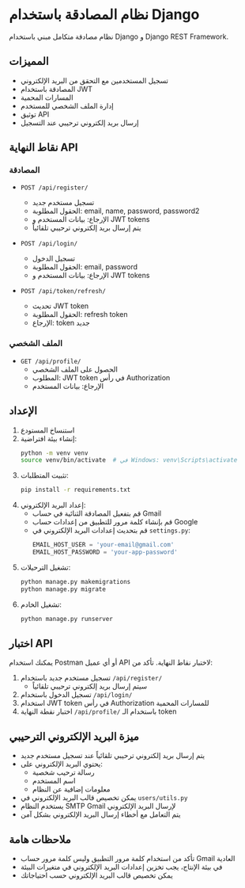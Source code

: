 # نظام المصادقة باستخدام Django

نظام مصادقة متكامل مبني باستخدام Django و Django REST Framework.

## المميزات

- تسجيل المستخدمين مع التحقق من البريد الإلكتروني
- المصادقة باستخدام JWT
- المسارات المحمية
- إدارة الملف الشخصي للمستخدم
- توثيق API
- إرسال بريد إلكتروني ترحيبي عند التسجيل

## نقاط النهاية API

### المصادقة

- `POST /api/register/`
  - تسجيل مستخدم جديد
  - الحقول المطلوبة: email, name, password, password2
  - الإرجاع: بيانات المستخدم و JWT tokens
  - يتم إرسال بريد إلكتروني ترحيبي تلقائياً

- `POST /api/login/`
  - تسجيل الدخول
  - الحقول المطلوبة: email, password
  - الإرجاع: بيانات المستخدم و JWT tokens

- `POST /api/token/refresh/`
  - تحديث JWT token
  - الحقول المطلوبة: refresh token
  - الإرجاع: token جديد

### الملف الشخصي

- `GET /api/profile/`
  - الحصول على الملف الشخصي
  - المطلوب: JWT token في رأس Authorization
  - الإرجاع: بيانات المستخدم

## الإعداد

1. استنساخ المستودع
2. إنشاء بيئة افتراضية:
   ```bash
   python -m venv venv
   source venv/bin/activate  # في Windows: venv\Scripts\activate
   ```
3. تثبيت المتطلبات:
   ```bash
   pip install -r requirements.txt
   ```
4. إعداد البريد الإلكتروني:
   - قم بتفعيل المصادقة الثنائية في حساب Gmail
   - قم بإنشاء كلمة مرور للتطبيق من إعدادات حساب Google
   - قم بتحديث إعدادات البريد الإلكتروني في `settings.py`:
     ```python
     EMAIL_HOST_USER = 'your-email@gmail.com'
     EMAIL_HOST_PASSWORD = 'your-app-password'
     ```
5. تشغيل الترحيلات:
   ```bash
   python manage.py makemigrations
   python manage.py migrate
   ```
6. تشغيل الخادم:
   ```bash
   python manage.py runserver
   ```

## اختبار API

يمكنك استخدام Postman أو أي عميل API لاختبار نقاط النهاية. تأكد من:

1. تسجيل مستخدم جديد باستخدام `/api/register/`
   - سيتم إرسال بريد إلكتروني ترحيبي تلقائياً
2. تسجيل الدخول باستخدام `/api/login/`
3. استخدام JWT token في رأس Authorization للمسارات المحمية
4. اختبار نقطة النهاية `/api/profile/` باستخدام الـ token

## ميزة البريد الإلكتروني الترحيبي

- يتم إرسال بريد إلكتروني ترحيبي تلقائياً عند تسجيل مستخدم جديد
- يحتوي البريد الإلكتروني على:
  - رسالة ترحيب شخصية
  - اسم المستخدم
  - معلومات إضافية عن النظام
- يمكن تخصيص قالب البريد الإلكتروني في `users/utils.py`
- يستخدم النظام SMTP Gmail لإرسال البريد الإلكتروني
- يتم التعامل مع أخطاء إرسال البريد الإلكتروني بشكل آمن

## ملاحظات هامة

- تأكد من استخدام كلمة مرور التطبيق وليس كلمة مرور حساب Gmail العادية
- في بيئة الإنتاج، يجب تخزين إعدادات البريد الإلكتروني في متغيرات البيئة
- يمكن تخصيص قالب البريد الإلكتروني حسب احتياجاتك 